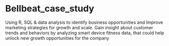 # Bellbeat_case_study
Using R, SQL &amp; data analysis to identify business opportunities and Improve marketing strategies for growth and scale.  Gain insight about customer trends and behaviors by analyzing smart device fitness data, that could help unlock new growth opportunities for the company
